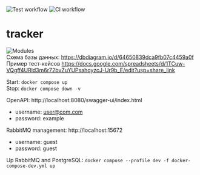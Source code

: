 ![Test workflow](https://img.shields.io/github/actions/workflow/status/hyoghurt/bug-free-sniffle/test.yml?label=test&logo=github&style=flat-square)
![CI workflow](https://img.shields.io/github/actions/workflow/status/hyoghurt/bug-free-sniffle/ci.yml?label=docker&logo=github&style=flat-square)  
# tracker
![Modules](https://user-images.githubusercontent.com/82288235/236947348-a64ccbb0-9fa9-488e-a3e7-924b376091a3.png)  
Схема базы данных: https://dbdiagram.io/d/64650839dca9fb07c4459a0f  
Пример тест-кейсов https://docs.google.com/spreadsheets/d/1TCuw-VQgff4URld3m6r72bvZuYUPsahoyzcJ-Ur9b_E/edit?usp=share_link  

Start: `docker compose up`  
Stop: `docker compose down -v`  

OpenAPI: http://localhost:8080/swagger-ui/index.html  
- username: user@com.com
- password: example  

RabbitMQ management: http://localhost:15672  
- username: guest
- password: guest

Up RabbitMQ and PostgreSQL: `docker compose --profile dev -f docker-compose-dev.yml up`  
